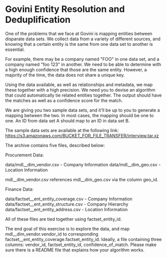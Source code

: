 # Govini Entity Resolution and Deduplification


One of the problems that we face at Govini is mapping entities between disparate data sets. We collect data from a variety of different sources, and knowing that a certain entity is the same from one data set to another is essential.

For example, there may be a company named "FOO" in one data set, and a company named "foo 123" in another. We need to be able to determine with a high enough confidence that those are the same entity. However, a majority of the time, the data does not share a unique key.

Using the data available, as well as relationships and metadata, we map these together with a high precision. We need you to devise an algorithm that could automatically tie related entities together. The output should have the matches as well as a confidence score for the match.

We are giving you two sample data sets, and it'll be up to you to generate a mapping between the two. In most cases, the mapping should be one to one. An ID from data set A should map to an ID in data set B.

The sample data sets are available at the following link:
https://s3.amazonaws.com/BUCKET_FOR_FILE_TRANSFER/interview.tar.xz

The archive contains five files, described below:

Procurement Data:

data/mdl__dim_vendor.csv - Company Information
data/mdl__dim_geo.csv - Location Information

mdl__dim_vendor.csv references mdl__dim_geo.csv via the column geo_id.

Finance Data:

data/factset__ent_entity_coverage.csv - Company Information
data/factset__ent_entity_structure.csv - Company Hierarchy
data/factset__ent_entity_address.csv - Location Information

All of these files are tied together using factset_entity_id.

The end goal of this exercise is to explore the data, and map mdl__dim_vendor.vendor_id to corresponding factset__ent_entity_coverage.factset_entity_id. Ideally, a file containing three columns: vendor_id, factset_entity_id, confidence_of_match. Please make sure there is a README file that explains how your algorithm works.
